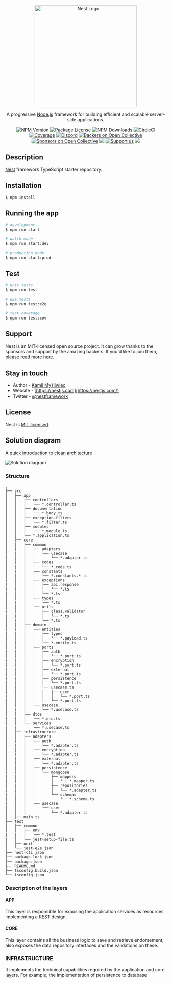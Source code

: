 <p align="center">
  <a href="http://nestjs.com/" target="blank"><img src="https://nestjs.com/img/logo_text.svg" width="320" alt="Nest Logo" /></a>
</p>

[circleci-image]: https://img.shields.io/circleci/build/github/nestjs/nest/master?token=abc123def456
[circleci-url]: https://circleci.com/gh/nestjs/nest

  <p align="center">A progressive <a href="http://nodejs.org" target="_blank">Node.js</a> framework for building efficient and scalable server-side applications.</p>
    <p align="center">
<a href="https://www.npmjs.com/~nestjscore" target="_blank"><img src="https://img.shields.io/npm/v/@nestjs/core.svg" alt="NPM Version" /></a>
<a href="https://www.npmjs.com/~nestjscore" target="_blank"><img src="https://img.shields.io/npm/l/@nestjs/core.svg" alt="Package License" /></a>
<a href="https://www.npmjs.com/~nestjscore" target="_blank"><img src="https://img.shields.io/npm/dm/@nestjs/common.svg" alt="NPM Downloads" /></a>
<a href="https://circleci.com/gh/nestjs/nest" target="_blank"><img src="https://img.shields.io/circleci/build/github/nestjs/nest/master" alt="CircleCI" /></a>
<a href="https://coveralls.io/github/nestjs/nest?branch=master" target="_blank"><img src="https://coveralls.io/repos/github/nestjs/nest/badge.svg?branch=master#9" alt="Coverage" /></a>
<a href="https://discord.gg/G7Qnnhy" target="_blank"><img src="https://img.shields.io/badge/discord-online-brightgreen.svg" alt="Discord"/></a>
<a href="https://opencollective.com/nest#backer" target="_blank"><img src="https://opencollective.com/nest/backers/badge.svg" alt="Backers on Open Collective" /></a>
<a href="https://opencollective.com/nest#sponsor" target="_blank"><img src="https://opencollective.com/nest/sponsors/badge.svg" alt="Sponsors on Open Collective" /></a>
  <a href="https://paypal.me/kamilmysliwiec" target="_blank"><img src="https://img.shields.io/badge/Donate-PayPal-ff3f59.svg"/></a>
    <a href="https://opencollective.com/nest#sponsor"  target="_blank"><img src="https://img.shields.io/badge/Support%20us-Open%20Collective-41B883.svg" alt="Support us"></a>
  <a href="https://twitter.com/nestframework" target="_blank"><img src="https://img.shields.io/twitter/follow/nestframework.svg?style=social&label=Follow"></a>
</p>
  <!--[![Backers on Open Collective](https://opencollective.com/nest/backers/badge.svg)](https://opencollective.com/nest#backer)
  [![Sponsors on Open Collective](https://opencollective.com/nest/sponsors/badge.svg)](https://opencollective.com/nest#sponsor)-->

## Description

[Nest](https://github.com/nestjs/nest) framework TypeScript starter repository.

## Installation

```bash
$ npm install
```

## Running the app

```bash
# development
$ npm run start

# watch mode
$ npm run start:dev

# production mode
$ npm run start:prod
```

## Test

```bash
# unit tests
$ npm run test

# e2e tests
$ npm run test:e2e

# test coverage
$ npm run test:cov
```

## Support

Nest is an MIT-licensed open source project. It can grow thanks to the sponsors and support by the amazing backers. If you'd like to join them, please [read more here](https://docs.nestjs.com/support).

## Stay in touch

- Author - [Kamil Myśliwiec](https://kamilmysliwiec.com)
- Website - [https://nestjs.com](https://nestjs.com/)
- Twitter - [@nestframework](https://twitter.com/nestframework)

## License

Nest is [MIT licensed](LICENSE).


## Solution diagram

[A quick introduction to clean architecture](https://www.freecodecamp.org/news/a-quick-introduction-to-clean-architecture-990c014448d2/)

![Solution diagram](https://cdn-media-1.freecodecamp.org/images/oVVbTLR5gXHgP8Ehlz1qzRm5LLjX9kv2Zri6)


### Structure
```
.
├── src
│   ├── app
│   │   ├── controllers
│   │   │   └── *.controller.ts
│   │   ├── documentation
│   │   │   └── *.body.ts
│   │   ├── exception.filters
│   │   │   └── *.filter.ts
│   │   ├── modules
│   │   │   └── *.module.ts
│   │   └── *.application.ts
│   ├── core
│   |   ├── common
│   |   │   ├── adapters
│   |   │   │   └── usecase
|   │   |   │       └── *.adapter.ts
│   |   │   ├── codes
│   |   │   │   └── *.code.ts
│   |   │   ├── constants
│   |   │   │   └── *.constants.*.ts
│   |   │   ├── exceptions
|   │   |   │   ├── api.response
|   |   │   |   │   └── *.ts
|   │   |   │   └── *.ts
│   |   │   ├── types
│   |   │   │   └── *.ts
│   |   │   └── utils
|   │   |       ├── class.validator
|   |   │       │   └── *.ts
│   |   │       └── *.ts
|   |   ├── domain
│   |   │   ├── entities
|   |   |   |   ├── types
|   │   |   │   │   └── *.payload.ts
│   |   │   │   └── *.entity.ts
│   |   │   ├── ports
|   |   |   |   ├── auth
|   │   |   │   |   └── *.port.ts   
|   |   |   |   ├── encryption
|   │   |   │   │   └── *.port.ts
|   |   |   |   ├── external
|   │   |   │   │   └── *.port.ts
|   |   |   |   ├── persistence
|   │   |   │   │   └── *.port.ts
│   |   │   │   └── usecase.ts
|   |   |   |   |   ├── user
|   │   |   │   │   │   └── *.port.ts
|   │   |   │   │   └── *.port.ts
│   |   │   └── usecase
│   |   │       └── *.usecase.ts
|   |   ├── dtos
|   |   |   └── *.dto.ts
|   |   └── services
|   |       └── *.usecase.ts
│   ├── infrastructure
│   │   ├── adapters
│   |   │   ├── auth
│   |   │   │   └── *.adapter.ts
│   |   │   ├── encryption
│   |   │   │   └── *.adapter.ts
│   |   │   ├── external
│   |   │   │   └── *.adapter.ts
|   │   │   ├── persistence
|   │   │   │   └── mongoose
|   |   |   |       ├── mappers
|   |   │   |       │   └── *.mapper.ts
│   |   │   |       ├── repositories
|   |   │   |       │   └── *.adapter.ts
|   │   |   │       └── schemas
|   |   │   |           └── *.schema.ts
|   │   │   └── usecase
|   │   │       └── user
|   │   │           └── *.adapter.ts
│   ├── main.ts
├── test
│   ├── common
│   │   ├── env
|   |   │   └── *.test
|   │   └── jest-setup-file.ts
│   ├── unit
│   └── jest-e2e.json
├── nest-cli.json
├── package-lock.json
├── package.json
├── README.md
├── tsconfig.build.json
└── tsconfig.json

```

### Description of the layers

#### APP
This layer is responsible for exposing the application services as resources implementing a REST design.

#### CORE
This layer contains all the business logic to save and retrieve endorsement, also exposes the data repository interfaces and the validations on these.

### INFRASTRUCTURE
It implements the technical capabilities required by the application and core layers. For example, the implementation of persistence to database
